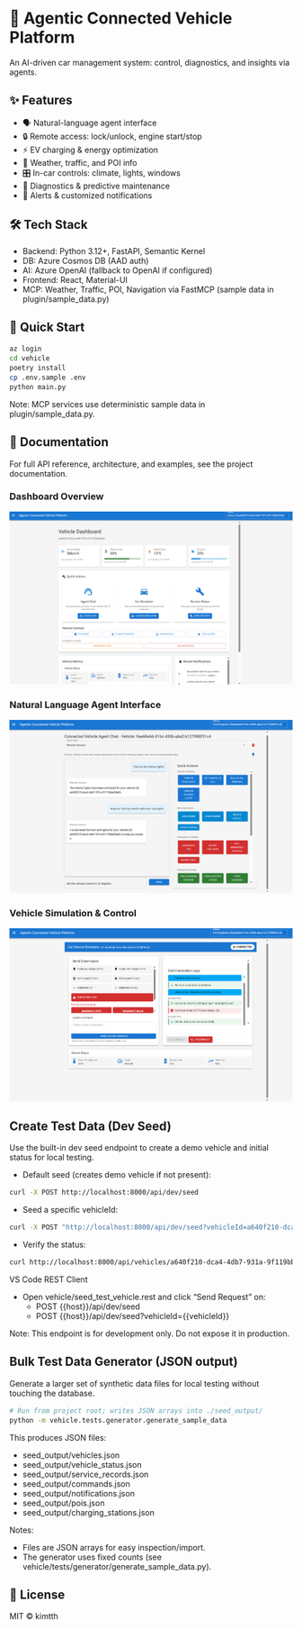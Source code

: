 # 🚗 Agentic Connected Vehicle Platform

An AI-driven car management system: control, diagnostics, and insights via agents.

## ✨ Features
- 🗣️ Natural-language agent interface  
- 🔒 Remote access: lock/unlock, engine start/stop  
- ⚡ EV charging & energy optimization  
- 📍 Weather, traffic, and POI info  
- 🎛️ In-car controls: climate, lights, windows  
- 🔧 Diagnostics & predictive maintenance  
- 🔔 Alerts & customized notifications  

## 🛠️ Tech Stack
- Backend: Python 3.12+, FastAPI, Semantic Kernel
- DB: Azure Cosmos DB (AAD auth)
- AI: Azure OpenAI (fallback to OpenAI if configured)
- Frontend: React, Material-UI
- MCP: Weather, Traffic, POI, Navigation via FastMCP (sample data in plugin/sample_data.py)

## 🚀 Quick Start
```bash
az login
cd vehicle
poetry install
cp .env.sample .env
python main.py
```

Note: MCP services use deterministic sample data in plugin/sample_data.py.

## 📖 Documentation
For full API reference, architecture, and examples, see the project documentation.

### Dashboard Overview
![Platform Dashboard](./doc/dashboard.png)

### Natural Language Agent Interface
![Agent Chat Interface](./doc/agent_chat.png)

### Vehicle Simulation & Control
![Car Simulator](./doc/car_simulator.png)

## Create Test Data (Dev Seed)

Use the built-in dev seed endpoint to create a demo vehicle and initial status for local testing.

- Default seed (creates demo vehicle if not present):
```bash
curl -X POST http://localhost:8000/api/dev/seed
```

- Seed a specific vehicleId:
```bash
curl -X POST "http://localhost:8000/api/dev/seed?vehicleId=a640f210-dca4-4db7-931a-9f119bbe54e0"
```

- Verify the status:
```bash
curl http://localhost:8000/api/vehicles/a640f210-dca4-4db7-931a-9f119bbe54e0/status
```

VS Code REST Client
- Open vehicle/seed_test_vehicle.rest and click “Send Request” on:
  - POST {{host}}/api/dev/seed
  - POST {{host}}/api/dev/seed?vehicleId={{vehicleId}}

Note: This endpoint is for development only. Do not expose it in production.

## Bulk Test Data Generator (JSON output)

Generate a larger set of synthetic data files for local testing without touching the database.

```bash
# Run from project root; writes JSON arrays into ./seed_output/
python -m vehicle.tests.generator.generate_sample_data
```

This produces JSON files:
- seed_output/vehicles.json
- seed_output/vehicle_status.json
- seed_output/service_records.json
- seed_output/commands.json
- seed_output/notifications.json
- seed_output/pois.json
- seed_output/charging_stations.json

Notes:
- Files are JSON arrays for easy inspection/import.
- The generator uses fixed counts (see vehicle/tests/generator/generate_sample_data.py).

## 📜 License
MIT © kimtth
